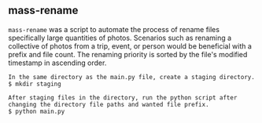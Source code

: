 ## mass-rename

`mass-rename` was a script to automate the process of rename files specifically large quantities of photos. Scenarios such as renaming a collective of photos from a trip, event, or person would be beneficial with a prefix and file count. The renaming priority is sorted by the file's modified timestamp in ascending order. 

```
In the same directory as the main.py file, create a staging directory.
$ mkdir staging

After staging files in the directory, run the python script after changing the directory file paths and wanted file prefix.
$ python main.py
```
